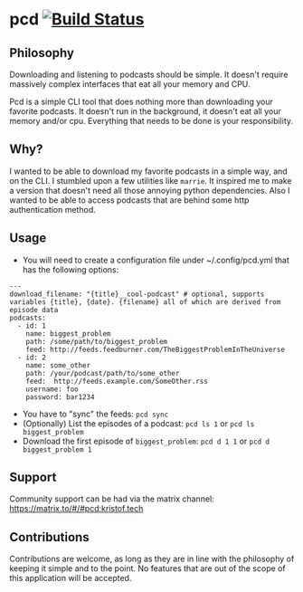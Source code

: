 # pcd [![Build Status](https://travis-ci.org/kvannotten/pcd.svg?branch=master)](https://travis-ci.org/kvannotten/pcd)

## Philosophy

Downloading and listening to podcasts should be simple. It doesn't require massively complex interfaces that eat all your memory and CPU. 

Pcd is a simple CLI tool that does nothing more than downloading your favorite podcasts. It doesn't run in the background, it doesn't eat all your memory and/or cpu. Everything that needs to be done is your responsibility. 

## Why?

I wanted to be able to download my favorite podcasts in a simple way, and on the CLI. I stumbled upon a few utilities like `marrie`. It inspired me to make a version that doesn't need all those annoying python dependencies. Also I wanted to be able to access podcasts that are behind some http authentication method.

## Usage

- You will need to create a configuration file under ~/.config/pcd.yml that has the following options: 
```
---
download_filename: "{title}__cool-podcast" # optional, supports variables {title}, {date}. {filename} all of which are derived from episode data 
podcasts:
  - id: 1
    name: biggest_problem
    path: /some/path/to/biggest_problem
    feed: http://feeds.feedburner.com/TheBiggestProblemInTheUniverse
  - id: 2
    name: some_other
    path: /your/podcast/path/to/some_other
    feed:  http://feeds.example.com/SomeOther.rss
    username: foo
    password: bar1234
```
- You have to "sync" the feeds: `pcd sync`
- (Optionally) List the episodes of a podcast: `pcd ls 1` or `pcd ls biggest_problem`
- Download the first episode of `biggest_problem`: `pcd d 1 1` or `pcd d biggest_problem 1`

## Support

Community support can be had via the matrix channel: https://matrix.to/#/#pcd:kristof.tech

## Contributions

Contributions are welcome, as long as they are in line with the philosophy of keeping it simple and to the point. No features that are out of the scope of this application will be accepted.
